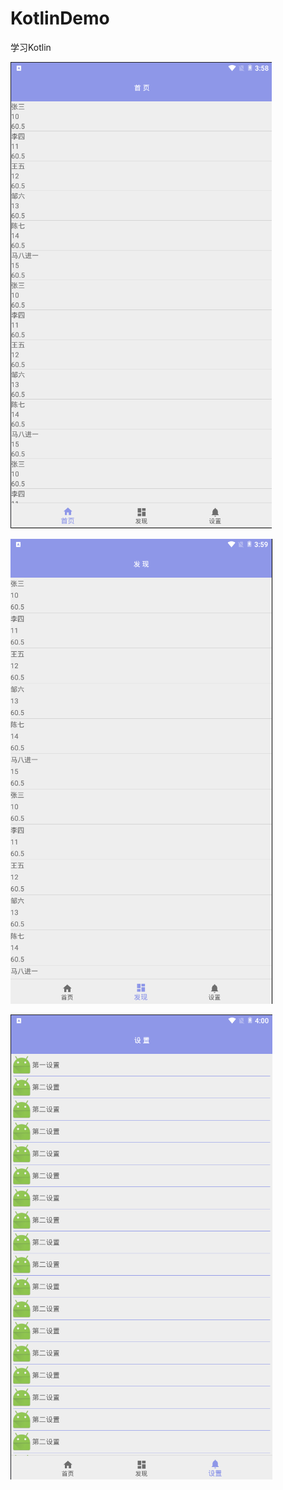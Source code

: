 # KotlinDemo
学习Kotlin

![image](https://github.com/luhaikong/KotlinDemo/blob/master/app/src/main/res/mipmap-xxxhdpi/Home_ListView.png)

![image](https://github.com/luhaikong/KotlinDemo/blob/master/app/src/main/res/mipmap-xxxhdpi/Find_RecyclerView.png)

![image](https://github.com/luhaikong/KotlinDemo/blob/master/app/src/main/res/mipmap-xxxhdpi/Setting_LinearLayout.png)
